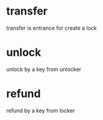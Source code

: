 <h1 class="contract"> transfer </h1>

transfer is entrance for create a lock

<h1 class="contract"> unlock </h1>

unlock by a key from unlocker

<h1 class="contract"> refund </h1>

refund by a key from locker